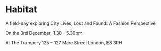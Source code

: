 Habitat
=======

A field-day exploring City Lives, Lost and Found: A Fashion Perspective

On the 3rd December, 1.30 – 5.30pm

At The Trampery
125 – 127 Mare Street
London, E8 3RH
